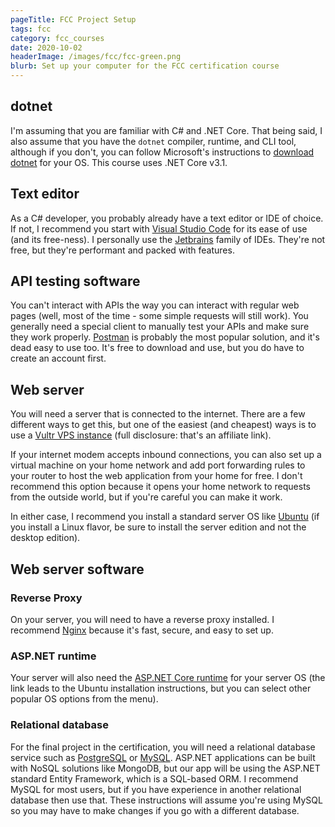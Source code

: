 ```yaml
---
pageTitle: FCC Project Setup
tags: fcc
category: fcc_courses
date: 2020-10-02
headerImage: /images/fcc/fcc-green.png
blurb: Set up your computer for the FCC certification course
---
```


## dotnet

I'm assuming that you are familiar with C# and .NET Core. That being said, I also assume that you have the `dotnet` compiler, runtime, and CLI tool, although if you don't, you can follow Microsoft's instructions to [download dotnet](https://dotnet.microsoft.com/download) for your OS. This course uses .NET Core v3.1.

## Text editor

As a C# developer, you probably already have a text editor or IDE of choice. If not, I recommend you start with [Visual Studio Code](https://code.visualstudio.com/download) for its ease of use (and its free-ness). I personally use the [Jetbrains](https://www.jetbrains.com) family of IDEs. They're not free, but they're performant and packed with features.

## API testing software

You can't interact with APIs the way you can interact with regular web pages (well, most of the time - some simple requests will still work). You generally need a special client to manually test your APIs and make sure they work properly. [Postman](https://www.postman.com/) is probably the most popular solution, and it's dead easy to use too. It's free to download and use, but you do have to create an account first.

## Web server

You will need a server that is connected to the internet. There are a few different ways to get this, but one of the easiest (and cheapest) ways is to use a [Vultr VPS instance](https://www.vultr.com/?ref=8506759-6G) (full disclosure: that's an affiliate link).

If your internet modem accepts inbound connections, you can also set up a virtual machine on your home network and add port forwarding rules to your router to host the web application from your home for free. I don't recommend this option because it opens your home network to requests from the outside world, but if you're careful you can make it work.

In either case, I recommend you install a standard server OS like [Ubuntu](https://ubuntu.com/) (if you install a Linux flavor, be sure to install the server edition and not the desktop edition).

## Web server software
### Reverse Proxy

On your server, you will need to have a reverse proxy installed. I recommend [Nginx](https://www.nginx.com/) because it's fast, secure, and easy to set up.

### ASP.NET runtime

Your server will also need the [ASP.NET Core runtime](https://docs.microsoft.com/en-us/dotnet/core/install/linux-ubuntu#2004-) for your server OS (the link leads to the Ubuntu installation instructions, but you can select other popular OS options from the menu).

### Relational database

For the final project in the certification, you will need a relational database service such as [PostgreSQL](https://www.postgresql.org) or [MySQL](https://www.mysql.com/). ASP.NET applications can be built with NoSQL solutions like MongoDB, but our app will be using the ASP.NET standard Entity Framework, which is a SQL-based ORM. I recommend MySQL for most users, but if you have experience in another relational database then use that. These instructions will assume you're using MySQL so you may have to make changes if you go with a different database.